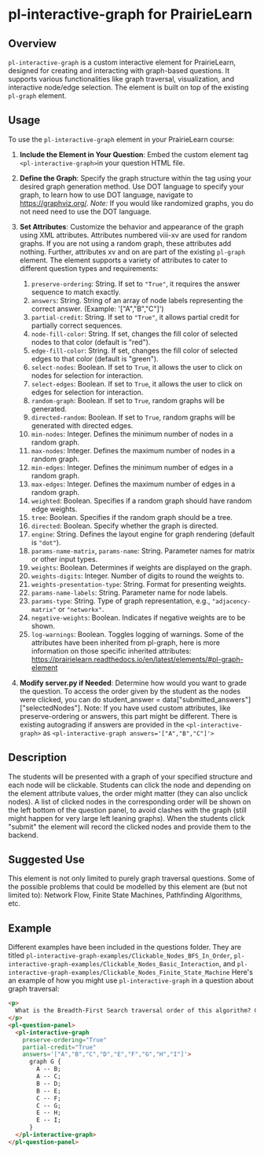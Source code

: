 
# pl-interactive-graph for PrairieLearn

## Overview
`pl-interactive-graph` is a custom interactive element for PrairieLearn, designed for creating and interacting with graph-based questions. It supports various functionalities like graph traversal, visualization, and interactive node/edge selection. The element is built on top of the existing `pl-graph` element.

## Usage
To use the `pl-interactive-graph` element in your PrairieLearn course:

1. **Include the Element in Your Question**: Embed the custom element tag `<pl-interactive-graph>`in your question HTML file.
2. **Define the Graph**: Specify the graph structure within the tag using your desired graph generation method. Use DOT language to specify your graph, to learn how to use DOT language, navigate to https://graphviz.org/. *Note:* If you would like randomized graphs, you do not need need to use the DOT language.
3. **Set Attributes**: Customize the behavior and appearance of the graph using XML attributes. Attributes numbered viii-xv are used for random graphs. If you are not using a random graph, these attributes add nothing. Further, attributes xv and on are part of the existing `pl-graph` element. The element supports a variety of attributes to cater to different question types and requirements: 
    1. `preserve-ordering`: String. If set to `"True"`, it requires the answer sequence to match exactly.
    2. `answers`: String. String of an array of node labels representing the correct answer. (Example: '["A","B","C"]')
    3. `partial-credit`: String. If set to `"True"`, it allows partial credit for partially correct sequences.
    4. `node-fill-color`: String. If set, changes the fill color of selected nodes to that color (default is "red").
    5. `edge-fill-color`: String. If set, changes the fill color of selected edges to that color (default is "green").
    6. `select-nodes`: Boolean. If set to `True`, it allows the user to click on nodes for selection for interaction.
    7. `select-edges`: Boolean. If set to `True`, it allows the user to click on edges for selection for interaction. 
    8. `random-graph`: Boolean. If set to `True`, random graphs will be generated.
    9. `directed-random`: Boolean. If set to `True`, random graphs will be generated with directed edges.
    10. `min-nodes`: Integer. Defines the minimum number of nodes in a random graph.
    11. `max-nodes`: Integer. Defines the maximum number of nodes in a random graph.
    12. `min-edges`: Integer. Defines the minimum number of edges in a random graph.
    13. `max-edges`: Integer. Defines the maximum number of edges in a random graph.
    14. `weighted`: Boolean. Specifies if a random graph should have random edge weights.
    15. `tree`: Boolean. Specifies if the random graph should be a tree. 
    16. `directed`: Boolean. Specify whether the graph is directed. 
    17. `engine`: String. Defines the layout engine for graph rendering (default is `"dot"`).
    18. `params-name-matrix`, `params-name`: String. Parameter names for matrix or other input types.
    19. `weights`: Boolean. Determines if weights are displayed on the graph.
    20.  `weights-digits`: Integer. Number of digits to round the weights to.
    21. `weights-presentation-type`: String. Format for presenting weights.
    22. `params-name-labels`: String. Parameter name for node labels.
    23. `params-type`: String. Type of graph representation, e.g., `"adjacency-matrix"` or `"networkx"`.
    24. `negative-weights`: Boolean. Indicates if negative weights are to be shown.
    25. `log-warnings`: Boolean. Toggles logging of warnings.
Some of the attributes have been inherited from pl-graph, here is more information on those specific inherited attributes: https://prairielearn.readthedocs.io/en/latest/elements/#pl-graph-element

4. **Modify server.py if Needed**: Determine how would you want to grade the question. To access the order given by the student as the nodes were clicked, you can do student_answer = data["submitted_answers"]["selectedNodes"]. Note: If you have used custom attributes, like preserve-ordering or answers, this part might be different. There is existing autograding if answers are provided in the `<pl-interactive-graph>` as `<pl-interactive-graph answers='["A","B","C"]'>`


## Description
The students will be presented with a graph of your specified structure and each node will be clickable. Students can click the node and depending on the element attribute values, the order might matter (they can also unclick nodes). A list of clicked nodes in the corresponding order will be shown on the left bottom of the question panel, to avoid clashes with the graph (still might happen for very large left leaning graphs). When the students click "submit" the element will record the clicked nodes and provide them to the backend.

## Suggested Use
This element is not only limited to purely graph traversal questions. Some of the possible problems that could be modelled by this element are (but not limited to): Network Flow, Finite State Machines, Pathfinding Algorithms, etc.

## Example
Different examples have been included in the questions folder. They are titled `pl-interactive-graph-examples/Clickable_Nodes_BFS_In_Order`, `pl-interactive-graph-examples/Clickable_Nodes_Basic_Interaction`, and `pl-interactive-graph-examples/Clickable_Nodes_Finite_State_Machine` Here's an example of how you might use `pl-interactive-graph` in a question about graph traversal:

```html
<p>
  What is the Breadth-First Search traversal order of this algorithm? Click the nodes in the order they are selected and click submit.
</p>
<pl-question-panel>
  <pl-interactive-graph 
    preserve-ordering="True" 
    partial-credit="True" 
    answers='["A","B","C","D","E","F","G","H","I"]'>
      graph G {
        A -- B;
        A -- C;
        B -- D;
        B -- E;
        C -- F;
        C -- G;
        E -- H;
        E -- I;
      }
  </pl-interactive-graph>
</pl-question-panel>


